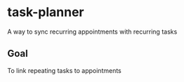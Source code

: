 # task-planner

A way to sync recurring appointments with recurring tasks

## Goal

To link repeating tasks to appointments
